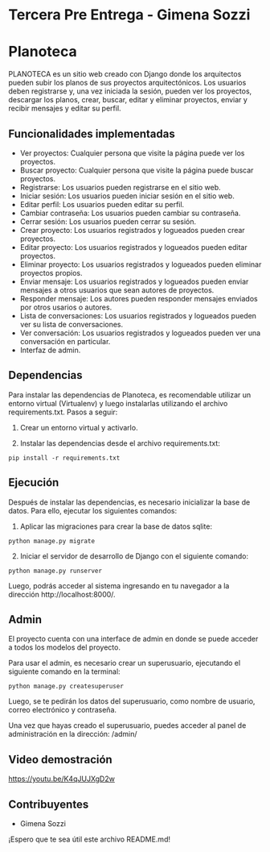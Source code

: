 # Tercera Pre Entrega - Gimena Sozzi
# Planoteca

PLANOTECA es un sitio web creado con Django donde los arquitectos pueden subir los planos de sus proyectos arquitectónicos. Los usuarios deben registrarse y, una vez iniciada la sesión, pueden ver los proyectos, descargar los planos, crear, buscar, editar y eliminar proyectos, enviar y recibir mensajes y editar su perfil.


## Funcionalidades implementadas

- Ver proyectos: Cualquier persona que visite la página puede ver los proyectos.
- Buscar proyecto: Cualquier persona que visite la página puede buscar proyectos.
- Registrarse: Los usuarios pueden registrarse en el sitio web.
- Iniciar sesión: Los usuarios pueden iniciar sesión en el sitio web.
- Editar perfil: Los usuarios pueden editar su perfil.
- Cambiar contraseña: Los usuarios pueden cambiar su contraseña.
- Cerrar sesión: Los usuarios pueden cerrar su sesión.
- Crear proyecto: Los usuarios registrados y logueados pueden crear proyectos.
- Editar proyecto: Los usuarios registrados y logueados pueden editar proyectos.
- Eliminar proyecto: Los usuarios registrados y logueados pueden eliminar proyectos propios.
- Enviar mensaje: Los usuarios registrados y logueados pueden enviar mensajes a otros usuarios que sean autores de proyectos.
- Responder mensaje: Los autores pueden responder mensajes enviados por otros usarios o autores.
- Lista de conversaciones: Los usuarios registrados y logueados pueden ver su lista de conversaciones.
- Ver conversación: Los usuarios registrados y logueados pueden ver una conversación en particular.
- Interfaz de admin.

## Dependencias

Para instalar las dependencias de Planoteca, es recomendable utilizar un entorno virtual (Virtualenv) y luego instalarlas utilizando el archivo requirements.txt. Pasos a seguir:

1. Crear un entorno virtual y activarlo.

2. Instalar las dependencias desde el archivo requirements.txt:

`pip install -r requirements.txt`

## Ejecución

Después de instalar las dependencias, es necesario inicializar la base de datos. Para ello, ejecutar los siguientes comandos:

1. Aplicar las migraciones para crear la base de datos sqlite:

`python manage.py migrate`

2. Iniciar el servidor de desarrollo de Django con el siguiente comando:

`python manage.py runserver`

Luego, podrás acceder al sistema ingresando en tu navegador a la dirección http://localhost:8000/.

## Admin

El proyecto cuenta con una interface de admin en donde se puede acceder a todos los modelos del proyecto.

Para usar el admin, es necesario crear un superusuario, ejecutando el siguiente comando en la terminal:

`python manage.py createsuperuser`

Luego, se te pedirán los datos del superusuario, como nombre de usuario, correo electrónico y contraseña.

Una vez que hayas creado el superusuario, puedes acceder al panel de administración en la dirección: /admin/

## Video demostración

https://youtu.be/K4qJUJXgD2w

## Contribuyentes

- Gimena Sozzi

¡Espero que te sea útil este archivo README.md!
